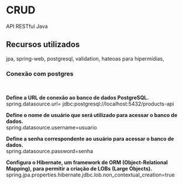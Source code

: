 # CRUD

API RESTful Java

## Recursos utilizados

jpa,
spring-web,
postgresql,
validation,
hateoas para hipermídias,

### Conexão com postgres
<br>

**Define a URL de conexão ao banco de dados PostgreSQL.** <br>
spring.datasource.url= jdbc:postgresql://localhost:5432/products-api
<br>

**Define o nome de usuário que será utilizado para acessar o banco de dados.** <br>
spring.datasource.username=usuario
<br>

**Define a senha correspondente ao usuário para acessar o banco de dados.** <br>
spring.datasource.password=senha
<br>

**Configura o Hibernate, um framework de ORM (Object-Relational Mapping), para permitir a criação de LOBs (Large Objects).** <br>
spring.jpa.properties.hibernate.jdbc.lob.non_contextual_creation=true
